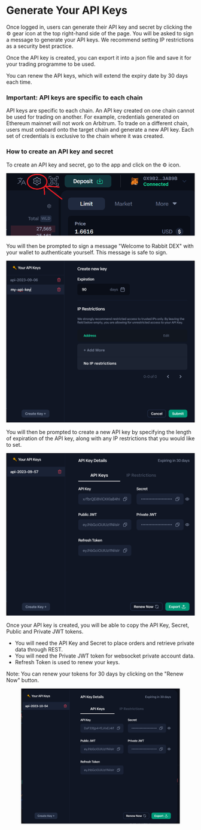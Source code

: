 # Generate Your API Keys

Once logged in, users can generate their API key and secret by clicking the :gear: gear icon at the top right-hand side of the page. You will be asked to sign a message to generate your API keys. We recommend setting IP restrictions as a security best practice.&#x20;

Once the API key is created, you can export it into a json file and save it for your trading programme to be used.&#x20;

You can renew the API keys, which will extend the expiry date by 30 days each time.&#x20;

### Important: API keys are specific to each chain

API keys are specific to each chain. An API key created on one chain cannot be used for trading on another. For example, credentials generated on Ethereum mainnet will not work on Arbitrum. To trade on a different chain, users must onboard onto the target chain and generate a new API key. Each set of credentials is exclusive to the chain where it was created.

### How to create an API key and secret

To create an API key and secret, go to the app and click on the :gear: icon.

![](<../.gitbook/assets/image (20).png>)

You will then be prompted to sign a message "Welcome to Rabbit DEX" with your wallet to authenticate yourself. This message is safe to sign.&#x20;

![](<../.gitbook/assets/image (23).png>)

You will then be prompted to create a new API key by specifying the length of expiration of the API key, along with any IP restrictions that you would like to set.

![](<../.gitbook/assets/image (24).png>)

Once your API key is created, you will be able to copy the API Key, Secret, Public and Private JWT tokens.&#x20;

* You will need the API Key and Secret to place orders and retrieve private data through REST.
* You will need the Private JWT token for websocket private account data.
* Refresh Token is used to renew your keys.

Note: You can renew your tokens for 30 days by clicking on the "Renew Now" button.

<figure><img src="../.gitbook/assets/image (1) (2) (1).png" alt=""><figcaption></figcaption></figure>





